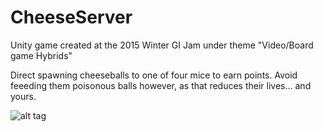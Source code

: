 # CheeseServer
Unity game created at the 2015 Winter GI Jam under theme "Video/Board game Hybrids"

Direct spawning cheeseballs to one of four mice to earn points. 
Avoid feeeding them poisonous balls however, as that reduces their lives... and yours.

![alt tag](https://ece.uwaterloo.ca/~s2haseeb/images/Portfolio/Games/CSControls.png)
